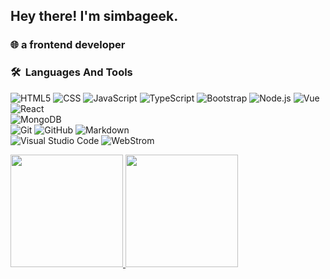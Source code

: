 
<h2> Hey there! I'm simbageek.</h2>

<h3>  🌐  a frontend developer </h3>


<h3> 🛠 &nbsp;Languages And Tools</h3>

  ![HTML5](https://img.shields.io/badge/-HTML5-333333?style=flat&logo=HTML5)
  ![CSS](https://img.shields.io/badge/-CSS-333333?style=flat&logo=CSS3&logoColor=1572B6)
  ![JavaScript](https://img.shields.io/badge/-JavaScript-333333?style=flat&logo=javascript)
  ![TypeScript](https://img.shields.io/badge/-TypeScript-333333?style=flat&logo=typescript)
  ![Bootstrap](https://img.shields.io/badge/-Bootstrap-333333?style=flat&logo=bootstrap&logoColor=563D7C)
  ![Node.js](https://img.shields.io/badge/-Node.js-333333?style=flat&logo=node.js)
  ![Vue](https://img.shields.io/badge/-Vue.js-333333?style=flat&logo=vue.js)
  ![React](https://img.shields.io/badge/-React-333333?style=flat&logo=react)
<br>
  ![MongoDB](https://img.shields.io/badge/-MongoDB-333333?style=flat&logo=mongodb)
  <br>
  ![Git](https://img.shields.io/badge/-Git-333333?style=flat&logo=git)
  ![GitHub](https://img.shields.io/badge/-GitHub-333333?style=flat&logo=github)
  ![Markdown](https://img.shields.io/badge/-Markdown-333333?style=flat&logo=markdown)
  <br>
  ![Visual Studio Code](https://img.shields.io/badge/-Visual%20Studio%20Code-333333?style=flat&logo=visual-studio-code&logoColor=007ACC)
  ![WebStrom](https://img.shields.io/badge/-WebStrom-333333?style=flat&logo=webstrom)
<br/>

<a href="https://github.com/simbageek">
  <img height="180em" src="https://github-readme-stats.vercel.app/api?username=simbageek&theme=buefy&show_icons=true" />
  <img height="180em" src="https://github-readme-stats.vercel.app/api/top-langs/?username=simbageek&theme=buefy&layout=compact" />
</a>


